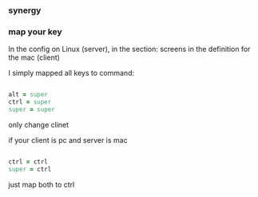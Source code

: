 ### synergy


### map your key

In the config on Linux (server), in the section: screens in the definition for the mac (client)

I simply mapped all keys to command: 

```ruby

alt = super 
ctrl = super
super = super

```

only change clinet

if your client is pc and server is mac

```ruby

ctrl = ctrl
super = ctrl

```

just map both to ctrl
